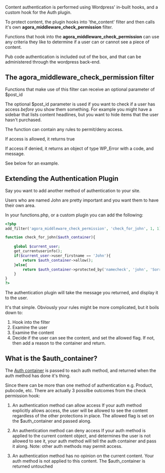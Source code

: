 Content authentication is performed using Wordpress' in-built hooks, and a custom hook for the Auth plugin.

To protect content, the plugin hooks into 'the_content' filter and then calls it's own **agora_middleware_check_permission** filter.

Functions that hook into the **agora_middleware_check_permission** can use any criteria they like to determine if a user can or cannot see a piece of content.

Pub code authentication is included out of the box, and that can be administered through the wordpress back-end.

## The agora_middleware_check_permission filter

Functions that make use of this filter can receive an optional parameter of $post_id

The optional $post_id parameter is used if you want to check if a user has access _before_ you show them something. For example you might have a sidebar that lists content headlines, but you want to hide items that the user hasn't purchased.

The function can contain any rules to permit/deny access.

If access is allowed, it returns true

If access if denied, it returns an object of type WP_Error with a code, and message. 

See below for an example.

## Extending the Authentication Plugin

Say you want to add another method of authentication to your site. 

Users who are named John are pretty important and you want them to have their own area.

In your functions.php, or a custom plugin you can add the following:

```php
<?php
add_filter('agora_middleware_check_permission', 'check_for_john', 1, 1);

function check_for_john($auth_container){
    
    global $current_user;
    get_currentuserinfo();
    if($current_user->user_firstname == 'John'){
        return $auth_container->allow();
    }else{
        return $auth_container->protected_by('namecheck', 'john', 'Sorry, Your name is not John');
    }
}
?>
```
The authentication plugin will take the message you returned, and display it to the user.

It's that simple. Obviously your rules might be more complicated, but it boils down to:

1. Hook into the filter
2. Examine the user
3. Examine the content
4. Decide if the user can see the content, and set the allowed flag. If not, then add a reason to the container and return.

## What is the $auth_container?

The [Auth container](Auth-container) is passed to each auth method, and returned when the auth method has done it's thing.

Since there can be more than one method of authentication e.g. Product, pubcode, etc. There are actually 3 possilbe outcomes from the check permission hook:

1. An authentication method can allow access
If your auth method explicitly allows access, the user will be allowed to see the content regardless of the other protections in place. The allowed flag is set on the $auth_container and passed along.

2. An authentication method can deny access
If your auth method is applied to the current content object, and determines the user is not allowed to see it, your auth method will tell the auth container and pass it along. Note: other auth methods may permit access.

3. An authentication method has no opinion on the current content.
Your auth method is not applied to this content. The $auth_container is returned untouched

